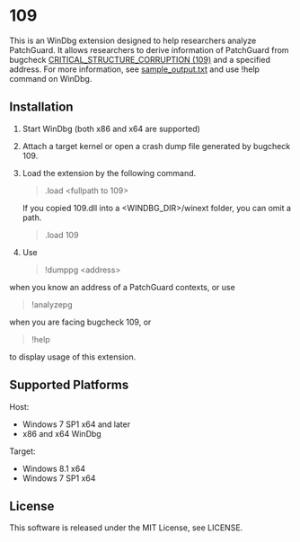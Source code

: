 109
==========================

This is an WinDbg extension designed to help researchers analyze PatchGuard. It
allows researchers to derive information of PatchGuard from bugcheck
[CRITICAL_STRUCTURE_CORRUPTION (109)](http://msdn.microsoft.com/en-ca/library/windows/hardware/ff557228(v=vs.85).aspx)
and a specified address. For more information, see [sample_output.txt](sample_output.txt) 
and use !help command on WinDbg.

Installation
---------------
1. Start WinDbg (both x86 and x64 are supported)
1. Attach a target kernel or open a crash dump file generated by bugcheck 109.
1. Load the extension by the following command.

    > .load &lt;fullpath to 109&gt;

   If you copied 109.dll into a <WINDBG_DIR>/winext folder, you can omit a path.

    > .load 109

1. Use

   > !dumppg &lt;address&gt;

  when you know an address of a PatchGuard contexts, or use

 > !analyzepg

  when you are facing bugcheck 109, or

  > !help

   to display usage of this extension.

Supported Platforms
-----------------
Host:

- Windows 7 SP1 x64 and later
- x86 and x64 WinDbg

Target:

- Windows 8.1 x64
- Windows 7 SP1 x64

License
-----------------
This software is released under the MIT License, see LICENSE.

